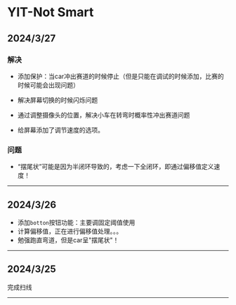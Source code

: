 # YIT-Not Smart






## 2024/3/27

### 解决

- 添加保护：当car冲出赛道的时候停止（但是只能在调试的时候添加，比赛的时候可能会出现问题）

-  解决屏幕切换的时候闪烁问题
- 通过调整摄像头的位置，解决小车在转弯时概率性冲出赛道问题
- 给屏幕添加了调节速度的选项。

### 问题

- “摆尾状”可能是因为半闭环导致的，考虑一下全闭环，即通过偏移值定义速度！

___

## 2024/3/26

- 添加`botton`按钮功能：主要调固定阈值使用
- 计算偏移值，正在进行偏移值处理。。。
- 勉强跑直弯道，但是car呈"摆尾状"！

___


## 2024/3/25

完成扫线

___

